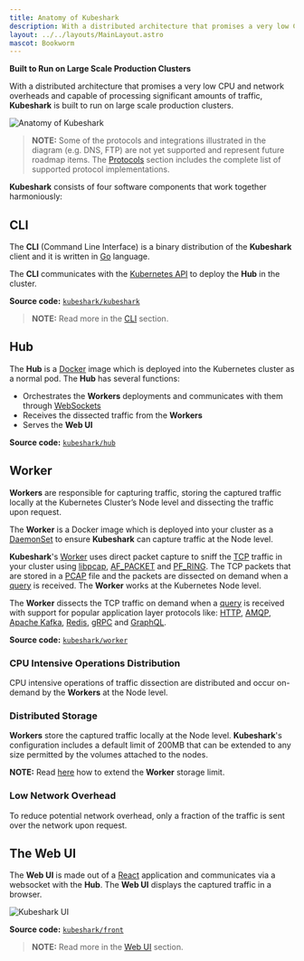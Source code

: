 ```yaml
---
title: Anatomy of Kubeshark
description: With a distributed architecture that promises a very low CPU and network overheads and capable of processing significant amounts of traffic, Kubeshark is built to run on large scale production clusters.
layout: ../../layouts/MainLayout.astro
mascot: Bookworm
---
```


**Built to Run on Large Scale Production Clusters**

With a distributed architecture that promises a very low CPU and network overheads and capable of processing significant amounts of traffic, **Kubeshark** is built to run on large scale production clusters.

![Anatomy of **Kubeshark**](/diagram.png)

> **NOTE:** Some of the protocols and integrations illustrated in the diagram (e.g. DNS, FTP) are not yet supported and represent future roadmap items. The [Protocols](/en/protocol) section includes the complete list of supported protocol implementations.

**Kubeshark** consists of four software components that work together harmoniously:

## CLI

The **CLI** (Command Line Interface) is a binary distribution of the **Kubeshark** client and it is written in [Go](https://go.dev/) language.

The **CLI** communicates with the [Kubernetes API](https://kubernetes.io/docs/concepts/overview/kubernetes-api/) to deploy the **Hub** in the cluster.

**Source code:** [`kubeshark/kubeshark`](https://github.com/kubeshark/kubeshark)

> **NOTE:** Read more in the [CLI](/en/cli) section.

## Hub

The **Hub** is a [Docker](https://www.docker.com/) image which is deployed into the Kubernetes cluster as a normal pod. The **Hub** has several functions:
- Orchestrates the **Workers** deployments and communicates with them through [WebSockets](https://developer.mozilla.org/en-US/docs/Web/API/WebSockets_API)
- Receives the dissected traffic from the **Workers**
- Serves the **Web UI**

**Source code:** [`kubeshark/hub`](https://github.com/kubeshark/hub)

## Worker

**Workers** are responsible for capturing traffic, storing the captured traffic locally at the Kubernetes Cluster’s Node level and dissecting the traffic upon request.

The **Worker** is a Docker image which is deployed into your cluster as a [DaemonSet](https://kubernetes.io/docs/concepts/workloads/controllers/daemonset/) to ensure **Kubeshark** can capture traffic at the Node level.

**Kubeshark**'s [Worker](/en/worker) uses direct packet capture to sniff the [TCP](https://en.wikipedia.org/wiki/Transmission_Control_Protocol) traffic in your cluster using [libpcap](https://www.tcpdump.org/), [AF_PACKET](https://man7.org/linux/man-pages/man7/packet.7.html) and [PF_RING](https://www.ntop.org/products/packet-capture/pf_ring/). The TCP packets that are stored in a [PCAP](https://datatracker.ietf.org/doc/id/draft-gharris-opsawg-pcap-00.html) file and the packets are dissected on demand when a [query](/en/querying) is received. The **Worker** works at the Kubernetes Node level.

The **Worker** dissects the TCP traffic on demand when a [query](/en/querying) is received with support for popular application layer protocols like: [HTTP](https://datatracker.ietf.org/doc/html/rfc2616), [AMQP](https://www.rabbitmq.com/amqp-0-9-1-reference.html), [Apache Kafka](https://kafka.apache.org/protocol), [Redis](https://redis.io/topics/protocol), [gRPC](https://grpc.github.io/grpc/core/md_doc__p_r_o_t_o_c_o_l-_h_t_t_p2.html) and [GraphQL](https://graphql.org/learn/serving-over-http/).

**Source code:** [`kubeshark/worker`](https://github.com/kubeshark/worker)

### CPU Intensive Operations Distribution

CPU intensive operations of traffic dissection are distributed and occur on-demand by the **Workers** at the Node level.

### Distributed Storage

**Workers** store the captured traffic locally at the Node level. **Kubeshark**'s configuration includes a default limit of 200MB that can be extended to any size permitted by the volumes attached to the nodes.

**NOTE:** Read [here](/en/config#worker-storage-limit) how to extend the **Worker** storage limit.

### Low Network Overhead

To reduce potential network overhead, only a fraction of the traffic is sent over the network upon request.

## The Web UI

The **Web UI** is made out of a [React](https://reactjs.org/) application and communicates via a websocket with the **Hub**. The **Web UI** displays the captured traffic in a browser.

![Kubeshark UI](/kubeshark-ui.png)

**Source code:** [`kubeshark/front`](https://github.com/kubeshark/front)

> **NOTE:** Read more in the [Web UI](/en/ui) section.
